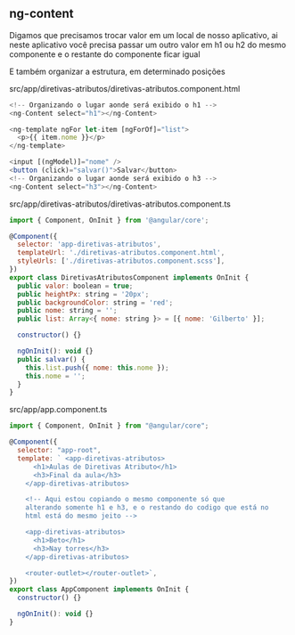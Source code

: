 ## ng-content

Digamos que precisamos trocar valor em um local de nosso aplicativo, ai neste
aplicativo você precisa passar um outro valor em h1 ou h2 do mesmo componente e
o restante do componente ficar igual

E também organizar a estrutura, em determinado posições

src/app/diretivas-atributos/diretivas-atributos.component.html

```js
<!-- Organizando o lugar aonde será exibido o h1 -->
<ng-Content select="h1"></ng-Content>

<ng-template ngFor let-item [ngForOf]="list">
  <p>{{ item.nome }}</p>
</ng-template>

<input [(ngModel)]="nome" />
<button (click)="salvar()">Salvar</button>
<!-- Organizando o lugar aonde será exibido o h3 -->
<ng-Content select="h3"></ng-Content>

```

src/app/diretivas-atributos/diretivas-atributos.component.ts

```js
import { Component, OnInit } from '@angular/core';

@Component({
  selector: 'app-diretivas-atributos',
  templateUrl: './diretivas-atributos.component.html',
  styleUrls: ['./diretivas-atributos.component.scss'],
})
export class DiretivasAtributosComponent implements OnInit {
  public valor: boolean = true;
  public heightPx: string = '20px';
  public backgroundColor: string = 'red';
  public nome: string = '';
  public list: Array<{ nome: string }> = [{ nome: 'Gilberto' }];

  constructor() {}

  ngOnInit(): void {}
  public salvar() {
    this.list.push({ nome: this.nome });
    this.nome = '';
  }
}
```

src/app/app.component.ts

```js
import { Component, OnInit } from "@angular/core";

@Component({
  selector: "app-root",
  template: ` <app-diretivas-atributos>
      <h1>Aulas de Diretivas Atributo</h1>
      <h3>Final da aula</h3>
    </app-diretivas-atributos>

    <!-- Aqui estou copiando o mesmo componente só que 
    alterando somente h1 e h3, e o restando do codigo que está no 
    html está do mesmo jeito -->

    <app-diretivas-atributos>
      <h1>Beto</h1>
      <h3>Nay torres</h3>
    </app-diretivas-atributos>

    <router-outlet></router-outlet>`,
})
export class AppComponent implements OnInit {
  constructor() {}

  ngOnInit(): void {}
}
```
